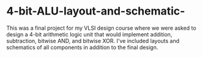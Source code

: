 # 4-bit-ALU-layout-and-schematic-
This was a final project for my VLSI design course where we were asked to design a 4-bit arithmetic logic unit that would implement 
addition, subtraction, bitwise AND, and bitwise XOR. I've included layouts and schematics of all components in addition to the final 
design.
